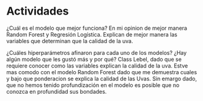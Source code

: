 # Actividades
¿Cuál es el modelo que mejor funciona? 
En mi opinion de mejor manera Random Forest y Regresión Logística. Explican de mejor manera las variables que determinan que la calidad de la uva.


¿Cuáles hiperparámetros afinaron para cada uno de los modelos? ¿Hay algún modelo que les gustó más y por qué?
Class Lebel, dado que se requiere conocer como las variables explican la calidad de la uva. Estve mas comodo con el modelo Random Forest dado que me demuestra cuales y bajo que ponderacion se explica la calidad de las Uvas.
Sin emargo dado, que no hemos tenido profundización en el modelo es posible que no conozca en profundidad sus bondades.
